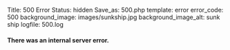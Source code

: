Title: 500 Error
Status: hidden
Save_as: 500.php
template: error
error_code: 500
background_image: images/sunkship.jpg
background_image_alt: sunk ship
logfile: 500.log

#### There was an internal server error.
